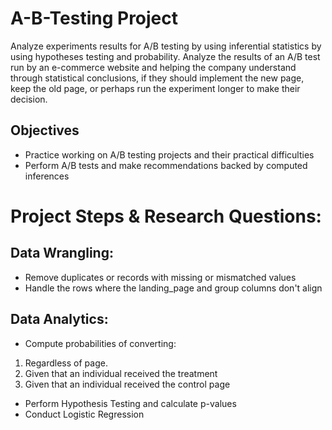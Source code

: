 # A-B-Testing Project

Analyze experiments results for A/B testing by using inferential statistics by using hypotheses testing and probability. Analyze the results of an A/B test run by an e-commerce website and helping the company understand through statistical conclusions, if they should implement the new page, keep the old page, or perhaps run the experiment longer to make their decision.

## Objectives

- Practice working on A/B testing projects and their practical difficulties
- Perform A/B tests and make recommendations backed by computed inferences

# Project Steps & Research Questions:

## Data Wrangling:

- Remove duplicates or records with missing or mismatched values
- Handle the rows where the landing_page and group columns don't align

## Data Analytics:

- Compute probabilities of converting:
1. Regardless of page.
2. Given that an individual received the treatment
3. Given that an individual received the control page
-  Perform Hypothesis Testing and calculate p-values
- Conduct Logistic Regression

